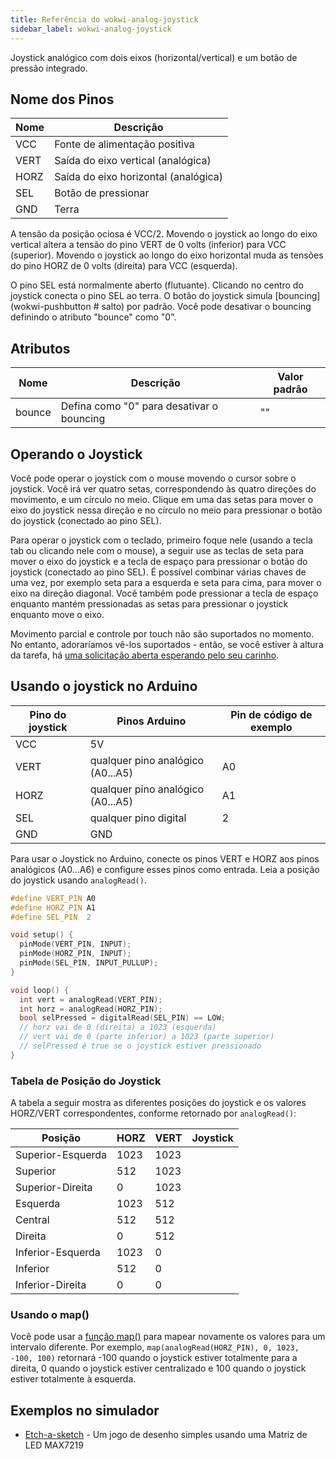 ```yaml
---
title: Referência do wokwi-analog-joystick
sidebar_label: wokwi-analog-joystick
---
```


Joystick analógico com dois eixos (horizontal/vertical) e um botão de pressão integrado.

<wokwi-analog-joystick />

## Nome dos Pinos

| Nome | Descrição                            |
| ---- | ------------------------------------ |
| VCC  | Fonte de alimentação positiva        |
| VERT | Saída do eixo vertical (analógica)   |
| HORZ | Saída do eixo horizontal (analógica) |
| SEL  | Botão de pressionar                  |
| GND  | Terra                                |

A tensão da posição ociosa é VCC/2. Movendo o joystick ao longo do eixo vertical altera a tensão do pino VERT de 0 volts (inferior) para VCC (superior). Movendo o joystick ao longo do eixo horizontal muda as tensões do pino HORZ de 0 volts (direita) para VCC (esquerda).

O pino SEL está normalmente aberto (flutuante). Clicando no centro do joystick conecta o pino SEL ao terra. O botão do joystick simula [bouncing] (wokwi-pushbutton # salto) por padrão. Você pode desativar o bouncing definindo o atributo "bounce" como "0".

## Atributos

| Nome   | Descrição                                 | Valor padrão  |
| ------ | ----------------------------------------- | ------------- |
| bounce | Defina como "0" para desativar o bouncing | ""            |

## Operando o Joystick

Você pode operar o joystick com o mouse movendo o cursor sobre o joystick. Você irá ver quatro setas, correspondendo às quatro direções do movimento,
e um círculo no meio. Clique em uma das setas para mover o eixo do joystick nessa direção e no círculo no meio para pressionar o
botão do joystick (conectado ao pino SEL).

Para operar o joystick com o teclado, primeiro foque nele (usando a tecla tab ou clicando nele com o mouse), a seguir use as teclas de seta para mover
o eixo do joystick e a tecla de espaço para pressionar o botão do joystick (conectado ao pino SEL). É possível combinar várias chaves
de uma vez, por exemplo seta para a esquerda e seta para cima, para mover o eixo na direção diagonal. Você também pode pressionar a tecla de espaço enquanto mantém pressionadas as setas
para pressionar o joystick enquanto move o eixo.

Movimento parcial e controle por touch não são suportados no momento. No entanto, adoraríamos vê-los suportados - então, se você estiver à altura da tarefa, há [uma solicitação aberta esperando pelo seu carinho](https://github.com/wokwi/wokwi-elements/issues/62).

## Usando o joystick no Arduino

| Pino do joystick | Pinos Arduino                       | Pin de código de exemplo |
| ---------------- | ----------------------------------- | ------------------------ |
| VCC              | 5V                                  |                          |
| VERT             | qualquer pino analógico (A0...A5)   | A0                       |
| HORZ             | qualquer pino analógico (A0...A5)   | A1                       |
| SEL              | qualquer pino digital               | 2                        |
| GND              | GND                                 |                          |

Para usar o Joystick no Arduino, conecte os pinos VERT e HORZ aos pinos analógicos (A0...A6) e configure esses pinos como entrada. Leia a posição do joystick usando `analogRead()`.

```cpp
#define VERT_PIN A0
#define HORZ_PIN A1
#define SEL_PIN  2

void setup() {
  pinMode(VERT_PIN, INPUT);
  pinMode(HORZ_PIN, INPUT);
  pinMode(SEL_PIN, INPUT_PULLUP);
}

void loop() {
  int vert = analogRead(VERT_PIN);
  int horz = analogRead(HORZ_PIN);
  bool selPressed = digitalRead(SEL_PIN) == LOW;
  // horz vai de 0 (direita) a 1023 (esquerda)
  // vert vai de 0 (parte inferior) a 1023 (parte superior)
  // selPressed é true se o joystick estiver pressionado
}
```

### Tabela de Posição do Joystick

A tabela a seguir mostra as diferentes posições do joystick e os valores HORZ/VERT correspondentes, conforme retornado por `analogRead()`:

| Posição           | HORZ | VERT | Joystick                                                   |
| ----------------- | ---- | ---- | ---------------------------------------------------------- |
| Superior-Esquerda | 1023 | 1023 | <wokwi-analog-joystick xValue="1" yValue="1" disabled />   |
| Superior          | 512  | 1023 | <wokwi-analog-joystick xValue="0" yValue="1" disabled />   |
| Superior-Direita  | 0    | 1023 | <wokwi-analog-joystick xValue="-1" yValue="1" disabled />  |
| Esquerda          | 1023 | 512  | <wokwi-analog-joystick xValue="1" yValue="0" disabled />   |
| Central           | 512  | 512  | <wokwi-analog-joystick xValue="0" yValue="0" disabled />   |
| Direita           | 0    | 512  | <wokwi-analog-joystick xValue="-1" yValue="0" disabled />  |
| Inferior-Esquerda | 1023 | 0    | <wokwi-analog-joystick xValue="1" yValue="-1" disabled />  |
| Inferior          | 512  | 0    | <wokwi-analog-joystick xValue="0" yValue="-1" disabled />  |
| Inferior-Direita  | 0    | 0    | <wokwi-analog-joystick xValue="-1" yValue="-1" disabled /> |

### Usando o map()

Você pode usar a [função map()](https://www.arduino.cc/reference/pt/language/functions/math/map/) para mapear novamente os valores para um intervalo diferente.
Por exemplo, `map(analogRead(HORZ_PIN), 0, 1023, -100, 100)` retornará -100 quando o joystick estiver totalmente para a direita, 0 quando o joystick
estiver centralizado e 100 quando o joystick estiver totalmente à esquerda.

## Exemplos no simulador

- [Etch-a-sketch](https://wokwi.com/projects/296234816685212169) - Um jogo de desenho simples usando uma Matriz de LED MAX7219
